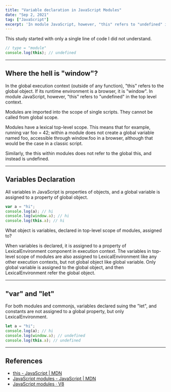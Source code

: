 ```yaml
---
title: "Variable declaration in JavaScript Modules"
date: "Sep 2, 2021"
tag: ["JavaScript"]
excerpt: 'In module JavaScript, however, "this" refers to "undefined" in the top level context...'
---
```


This study started with only a single line of code I did not understand.

```javascript
// type = "module"
console.log(this); // undefined
```

---

## Where the hell is "window"?

In the global execution context (outside of any function), "this" refers to the global object. If its runtime environment is a browser, it is "window". In module JavaScript, however, "this" refers to "undefined" in the top level context.

Modules are imported into the scope of single scripts. They cannot be called from global scope.

Modules have a lexical top-level scope. This means that for example, running var foo = 42; within a module does not create a global variable named foo, accessible through window.foo in a browser, although that would be the case in a classic script.

Similarly, the this within modules does not refer to the global this, and instead is undefined.

---

## Variables Declaration

All variables in JavaScript is properties of objects, and a global variable is assigned to a property of global object.

```javascript
var a = "hi";
console.log(a); // hi
console.log(window.a); // hi
console.log(this.a); // hi
```

What object is variables, declared in top-level scope of modules, assigned to?

When variables is declared, it is assigned to a property of LexicalEnvironment component in execution context. The variables in top-level scope of modules are also assigned to LexicalEnvironment like any other execution contexts, but not global object like global variable. Only global variable is assigned to the global object, and then LexicalEnvironment refer the global object.

---

## "var" and "let"

For both modules and commonjs, variables declared suing the "let", and constants are not assigned to a global property, but only LexicalEnvironment.

```javascript
let a = "hi";
console.log(a); // hi
console.log(window.a); // undefined
console.log(this.a); // undefined
```

---

## References

- [this - JavaScript | MDN](https://developer.mozilla.org/docs/Web/JavaScript/Reference/Operators/this)
- [JavaScript modules - JavaScript | MDN](https://developer.mozilla.org/docs/Web/JavaScript/Guide/Modules)
- [JavaScript modules · V8](https://v8.dev/features/modules#mjs)

